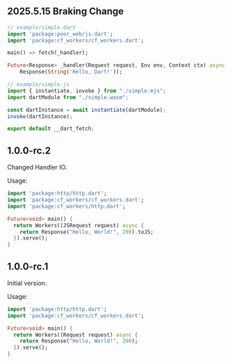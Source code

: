## 2025.5.15 Braking Change

```dart
// example/simple.dart
import 'package:poor_web/js.dart';
import 'package:cf_workers/cf_workers.dart';

main() => fetch(_handler);

Future<Response> _handler(Request request, Env env, Context ctx) async =>
    Response(String('Hello, Dart!'));
```

```js
// example/simple.js
import { instantiate, invoke } from "./simple.mjs";
import dartModule from "./simple.wasm";

const dartInstance = await instantiate(dartModule);
invoke(dartInstance);

export default __dart_fetch;
```

## 1.0.0-rc.2

Changed Handler IO.

Usage:

```dart
import 'package:http/http.dart';
import 'package:cf_workers/cf_workers.dart';
import 'package:cf_workers/http.dart';

Future<void> main() {
  return Workers((JSRequest request) async {
    return Response("Hello, World!", 200).toJS;
  }).serve();
}
```

## 1.0.0-rc.1

Initial version.

Usage:

```dart
import 'package:http/http.dart';
import 'package:cf_workers/cf_workers.dart';

Future<void> main() {
  return Workers((Request request) async {
    return Response("Hello, World!", 200);
  }).serve();
}
```
